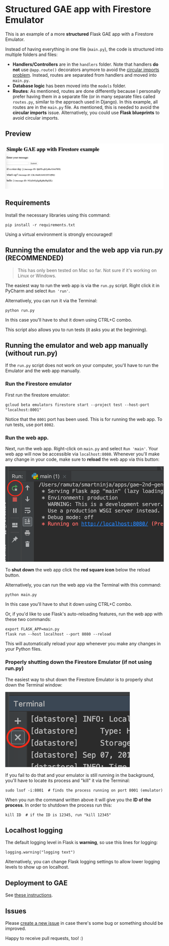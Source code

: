 # Structured GAE app with Firestore Emulator

This is an example of a more **structured** Flask GAE app with a Firestore Emulator.

Instead of having everything in one file (`main.py`), the code is structured into multiple folders and files:

- **Handlers/Controllers** are in the `handlers` folder. Note that handlers **do not** use `@app.route()` decorators 
anymore to avoid the [circular imports problem](https://stackabuse.com/python-circular-imports/). Instead, routes are 
separated from handlers and moved into `main.py`.
- **Database logic** has been moved into the `models` folder.
- **Routes**: As mentioned, routes are done differently because I personally prefer having them in a separate file (or 
in many separate files called `routes.py`, similar to the approach used in Django). In this example, all routes are 
in the `main.py` file. As mentioned, this is needed to avoid the **circular imports** issue. Alternatively, you could use 
**Flask blueprints** to avoid circular imports.

## Preview

![](static/img/preview.png)

## Requirements

Install the necessary libraries using this command:

    pip install -r requirements.txt

Using a virtual environment is strongly encouraged!

## Running the emulator and the web app via run.py (RECOMMENDED)

> This has only been tested on Mac so far. Not sure if it's working on Linux or Windows.

The easiest way to run the web app is via the `run.py` script. Right click it in PyCharm and select `Run 'run'`.

Alternatively, you can run it via the Terminal:

    python run.py

In this case you'll have to shut it down using CTRL+C combo.

This script also allows you to run tests (it asks you at the beginning).

## Running the emulator and web app manually (without run.py)

If the `run.py` script does not work on your computer, you'll have to run the Emulator and the web app manually.

### Run the Firestore emulator

First run the firestore emulator:

    gcloud beta emulators firestore start --project test --host-port "localhost:8001"

Notice that the `8001` port has been used. This is for running the web app. To run tests, use port `8002`.

### Run the web app.

Next, run the web app. Right-click on `main.py` and select `Run 'main'`. Your web app will now be accessible via `localhost:8080`. Whenever 
you'll make any change in your code, make sure to **reload** the web app via this button:

![](static/img/reload-web-app.png)

To **shut down** the web app click the **red square icon** below the reload button.

Alternatively, you can run the web app via the Terminal with this command:

    python main.py

In this case you'll have to shut it down using CTRL+C combo.

Or, if you'd like to use Flask's auto-reloading features, run the web app with these two commands:

    export FLASK_APP=main.py
    flask run --host localhost --port 8080 --reload

This will automatically reload your app whenever you make any changes in your Python files.

### Properly shutting down the Firestore Emulator (if not using run.py)

The easiest way to shut down the Firestore Emulator is to properly shut down the Terminal window:

![](static/img/stop-emulator.png)

If you fail to do that and your emulator is still running in the background, you'll have to locate its process and 
"kill" it via the Terminal:
    
    sudo lsof -i:8001  # finds the process running on port 8001 (emulator)
    
When you run the command written above it will give you the **ID of the process**. In order to shutdown the process run 
this:

    kill ID  # if the ID is 12345, run "kill 12345"

## Localhost logging

The default logging level in Flask is **warning**, so use this lines for logging:

    logging.warning("logging text")

Alternatively, you can change Flask logging settings to allow lower logging levels to show up on localhost.

## Deployment to GAE

See [these instructions](https://github.com/smartninja/gae-2nd-gen-examples#deployment-to-google-app-engine).

## Issues

Please [create a new issue](https://github.com/smartninja/gae-2nd-gen-examples/issues/new) in case there's some bug or 
something should be improved.

Happy to receive pull requests, too! :)
